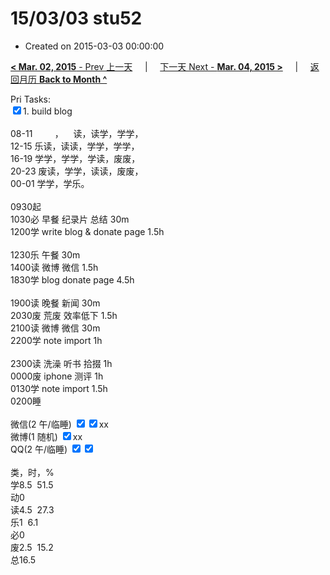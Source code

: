 # 15/03/03 stu52

- Created on 2015-03-03 00:00:00

[**< Mar. 02, 2015** - Prev 上一天](_archived/lifelogs/2015/03/d02.md) &nbsp; &nbsp; | &nbsp; &nbsp; [下一天 Next - **Mar. 04, 2015 >**](_archived/lifelogs/2015/03/d04.md) &nbsp; &nbsp; |  &nbsp; &nbsp; [返回月历 **Back to Month ^**](_archived/lifelogs/2015/03/index.md)
<br/><div>Pri Tasks:<br/><input type="checkbox" checked="true"/>1. build blog<div><br/></div>08-11         ，    读，读学，学学，<br/>12-15 乐读，读读，学学，学学，<br/>16-19 学学，学学，学读，废废，<br/>20-23 废读，学学，读读，废废，</div><div>00-01 学学，学乐。<br/><div><br/></div>0930起<br/>1030必 早餐 纪录片 总结 30m<br/>1200学 write blog & donate page 1.5h<div><br/></div>1230乐 午餐 30m<br/>1400读 微博 微信 1.5h</div><div>1830学 blog donate page 4.5h<div><br/></div>1900读 晚餐 新闻 30m</div><div>2030废 荒废 效率低下 1.5h</div><div>2100读 微博 微信 30m<br/>2200学 note import 1h<div><br/></div>2300读 洗澡 听书 拾掇 1h<br/>0000废 iphone 测评 1h</div><div>0130学 note import 1.5h</div><div>0200睡</div><div><br/>微信(2 午/临睡) <input type="checkbox" checked="true"/><input type="checkbox" checked="true"/>xx<br/>微博(1 随机) <input type="checkbox" checked="true"/>xx<br/>QQ(2 午/临睡) <input type="checkbox" checked="true"/><input type="checkbox" checked="true"/><br/><div><br/></div>类，时，%<br/>学8.5  51.5<br/>动0<br/>读4.5  27.3<br/>乐1  6.1<br/>必0<br/>废2.5  15.2<br/>总16.5</div>

